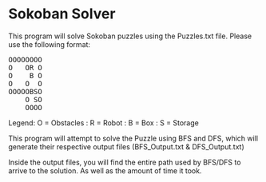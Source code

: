 # Sokoban Solver
This program will solve Sokoban puzzles using the Puzzles.txt file. Please use the following format:<br> 
<pre>OOOOOOOO
O   OR O
O    B O
O   O  O
OOOOOBSO
    O SO
    OOOO</pre>
    
Legend: O = Obstacles :  R = Robot : B = Box : S = Storage<br>

This program will attempt to solve the Puzzle using BFS and DFS, which will generate their respective output files (BFS_Output.txt & DFS_Output.txt) <br>

Inside the output files, you will find the entire path used by BFS/DFS to arrive to the solution. As well as the amount of time it took. 
